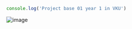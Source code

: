 ```javascript
console.log('Project base 01 year 1 in VKU')
```
![image](https://user-images.githubusercontent.com/114269384/193978209-3a19a228-8d31-4ef3-8bc9-590c7b305db9.png)
